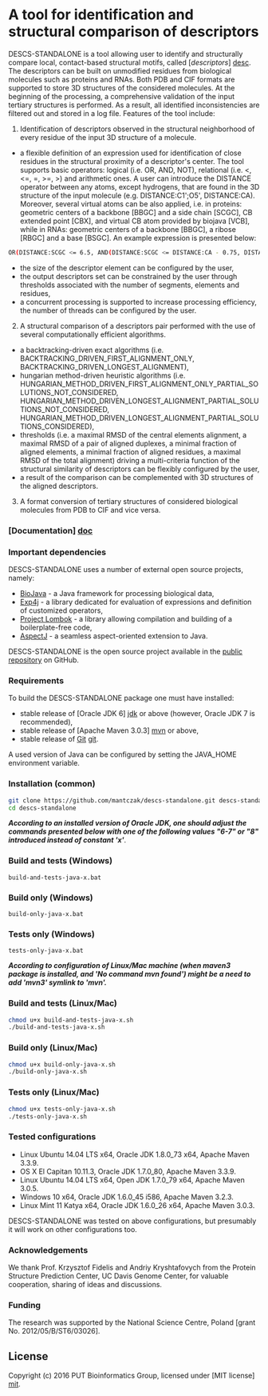 # A tool for identification and structural comparison of descriptors

DESCS-STANDALONE is a tool allowing user to identify and structurally compare local, contact-based structural motifs, called [*descriptors*] [desc]. The descriptors can be built on unmodified residues from biological molecules such as proteins and RNAs. Both PDB and CIF formats are supported to store 3D structures of the considered molecules. At the beginning of the processing, a comprehensive validation of the input tertiary structures is performed. As a result, all identified inconsistencies are filtered out and stored in a log file. Features of the tool include:

1. Identification of descriptors observed in the structural neighborhood of every residue of the input 3D structure of a molecule.
  - a flexible definition of an expression used for identification of close residues in the structural proximity of a descriptor's center. The tool supports basic operators: logical (i.e. OR, AND, NOT), relational (i.e. <, <=, =, >=, >) and arithmetic ones. A user can introduce the DISTANCE operator between any atoms, except hydrogens, that are found in the 3D structure of the input molecule (e.g. DISTANCE:C1';O5', DISTANCE:CA). Moreover, several virtual atoms can be also applied, i.e. in proteins: geometric centers of a backbone [BBGC] and a side chain [SCGC], CB extended point [CBX], and virtual CB atom provided by biojava [VCB], while in RNAs: geometric centers of a backbone [BBGC], a ribose [RBGC] and a base [BSGC]. An example expression is presented below:

```sh
OR(DISTANCE:SCGC <= 6.5, AND(DISTANCE:SCGC <= DISTANCE:CA - 0.75, DISTANCE:SCGC <= 8.0))
```
  - the size of the descriptor element can be configured by the user,
  - the output descriptors set can be constrained by the user through thresholds associated with the number of segments, elements and residues,
  - a concurrent processing is supported to increase processing efficiency, the number of threads can be configured by the user.
  
2. A structural comparison of a descriptors pair performed with the use of several computationally efficient algorithms.
  - a backtracking-driven exact algorithms (i.e. BACKTRACKING_DRIVEN_FIRST_ALIGNMENT_ONLY, BACKTRACKING_DRIVEN_LONGEST_ALIGNMENT),
  - hungarian method-driven heuristic algorithms (i.e. HUNGARIAN_METHOD_DRIVEN_FIRST_ALIGNMENT_ONLY_PARTIAL_SOLUTIONS_NOT_CONSIDERED, HUNGARIAN_METHOD_DRIVEN_LONGEST_ALIGNMENT_PARTIAL_SOLUTIONS_NOT_CONSIDERED, HUNGARIAN_METHOD_DRIVEN_LONGEST_ALIGNMENT_PARTIAL_SOLUTIONS_CONSIDERED),
  - thresholds (i.e. a maximal RMSD of the central elements alignment, a maximal RMSD of a pair of aligned duplexes, a minimal fraction of aligned elements, a minimal fraction of aligned residues, a maximal RMSD of the total alignment) driving a multi-criteria function of the structural similarity of descriptors can be flexibly configured by the user,
  - a result of the comparison can be complemented with 3D structures of the aligned descriptors.

  3. A format conversion of tertiary structures of considered biological molecules from PDB to CIF and vice versa.

### [Documentation] [doc]  
  
### Important dependencies

DESCS-STANDALONE uses a number of external open source projects, namely:

- [BioJava][biojava] - a Java framework for processing biological data,
- [Exp4j][exp4j] - a library dedicated for evaluation of expressions and definition of customized operators,
- [Project Lombok][lombok] - a library allowing compilation and building of a boilerplate-free code,
- [AspectJ][aspectj] - a seamless aspect-oriented extension to Java.

DESCS-STANDALONE is the open source project available in the [public repository][des-std] on GitHub.

### Requirements

To build the DESCS-STANDALONE package one must have installed: 

- stable release of [Oracle JDK 6] [jdk] or above (however, Oracle JDK 7 is recommended), 
- stable release of [Apache Maven 3.0.3] [mvn] or above, 
- stable release of [Git] [git]. 

A used version of Java can be configured by setting the JAVA_HOME environment variable.

### Installation (common)

```sh
git clone https://github.com/mantczak/descs-standalone.git descs-standalone
cd descs-standalone
```

**_According to an installed version of Oracle JDK, one should adjust the commands presented below with one of the following values "6-7" or "8" introduced instead of constant 'x'_**.

### Build and tests (Windows)

```
build-and-tests-java-x.bat
```

### Build only (Windows)

```
build-only-java-x.bat
```

### Tests only (Windows)

```
tests-only-java-x.bat
```

**_According to configuration of Linux/Mac machine (when maven3 package is installed, and 'No command mvn found') might be a need to add 'mvn3' symlink to 'mvn'._**

### Build and tests (Linux/Mac)

```sh
chmod u+x build-and-tests-java-x.sh
./build-and-tests-java-x.sh
```

### Build only (Linux/Mac)

```sh
chmod u+x build-only-java-x.sh
./build-only-java-x.sh
```

### Tests only (Linux/Mac)

```sh
chmod u+x tests-only-java-x.sh
./tests-only-java-x.sh
```

### Tested configurations

- Linux Ubuntu 14.04 LTS x64, Oracle JDK 1.8.0_73 x64, Apache Maven 3.3.9.
- OS X El Capitan 10.11.3, Oracle JDK 1.7.0_80, Apache Maven 3.3.9.
- Linux Ubuntu 14.04 LTS x64, Open JDK 1.7.0_79 x64, Apache Maven 3.0.5.
- Windows 10 x64, Oracle JDK 1.6.0_45 i586, Apache Maven 3.2.3.
- Linux Mint 11 Katya x64, Oracle JDK 1.6.0_26 x64, Apache Maven 3.0.3.

DESCS-STANDALONE was tested on above configurations, but presumably it will work on other configurations too.

### Acknowledgements

We thank Prof. Krzysztof Fidelis and Andriy Kryshtafovych from the Protein Structure Prediction Center, UC Davis Genome Center, for valuable cooperation, sharing of ideas and discussions.

### Funding

The research was supported by the National Science Centre, Poland [grant No. 2012/05/B/ST6/03026].

License
----
Copyright (c) 2016 PUT Bioinformatics Group, licensed under [MIT license] [mit].

   [desc]: http://onlinelibrary.wiley.com/doi/10.1002/prot.22296/pdf
   [doc]: http://www.cs.put.poznan.pl/mantczak/index.php?slab=descs-standalone
   [biojava]: http://biojava.org
   [exp4j]: http://www.objecthunter.net/exp4j/
   [lombok]: https://projectlombok.org/
   [aspectj]: https://eclipse.org/aspectj/
   [jdk]: http://java.oracle.com/
   [mvn]: http://maven.apache.org/
   [git]: http://git-scm.com/
   [des-std]: https://github.com/mantczak/descs-standalone.git
   [mit]: http://opensource.org/licenses/mit-license.php
